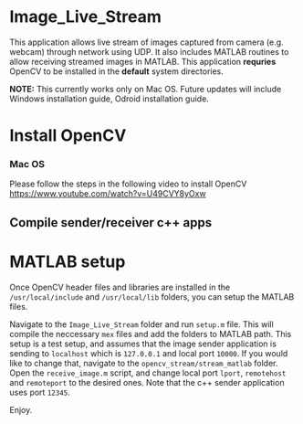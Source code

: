 # Image_Live_Stream
This application allows live stream of images captured from camera (e.g. webcam) through network using UDP. It also includes MATLAB routines to allow receiving streamed images in MATLAB. This application **requries** OpenCV to be installed in the **default** system directories.

**NOTE:** This currently  works only on Mac OS. Future updates will include Windows installation guide, Odroid installation guide.

# Install OpenCV

### Mac OS
Please follow the steps in the following video to install OpenCV
https://www.youtube.com/watch?v=U49CVY8yOxw

## Compile sender/receiver c++ apps

# MATLAB setup
Once OpenCV header files and libraries are installed in the `/usr/local/include` and `/usr/local/lib` folders, you can setup the MATLAB files.

Navigate to the `Image_Live_Stream` folder and run `setup.m` file. This will compile the neccessary `mex` files and add the folders to MATLAB path. This setup is a test setup, and assumes that the image sender application is sending to `localhost` which is `127.0.0.1` and local port `10000`. If you would like to change that, navigate to the `opencv_stream/stream_matlab` folder. Open the `receive_image.m` script, and change local port `lport`, `remotehost` and `remoteport` to the desired ones. Note that the c++ sender application uses port `12345`.

Enjoy.

